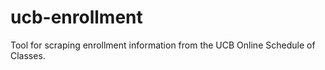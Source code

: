 ucb-enrollment
==============

Tool for scraping enrollment information from the UCB Online Schedule of Classes.
